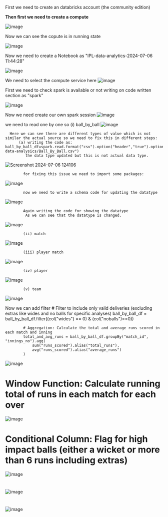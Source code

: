 First we need to create an databricks account (the community edition)

**Then first we need to create a compute**

![image](https://github.com/Lxrocky/project/assets/164576033/dc24aabf-79ff-4d98-8303-26a210eeaa04)

Now we can see the copute is in running state

![image](https://github.com/Lxrocky/project/assets/164576033/f0c12509-47fe-444e-a3cf-c3c86fa3470d)

Now we need to create a Notebook as "IPL-data-analytics-2024-07-06 11:44:28"

![image](https://github.com/Lxrocky/project/assets/164576033/2e784521-8ed4-4c5f-9c54-4f10f7d1311e)

We need to select the compute service here
![image](https://github.com/Lxrocky/project/assets/164576033/078e9117-4c0c-47b7-9129-3b9d8d657d9f)

First we need to check spark is available or not writing on code written section as "spark"

![image](https://github.com/Lxrocky/project/assets/164576033/bc92b38a-8d8d-44df-9e85-e83ac7fb0ba7)

Now we need create our own spark session
![image](https://github.com/Lxrocky/project/assets/164576033/0fa72d23-dbbf-4ce6-82a8-af3f1efb5460)

we need to read one by one so
      (i) ball_by_ball
      ![image](https://github.com/Lxrocky/project/assets/164576033/e53342c6-b06b-4eea-a87a-2355291eb5f3)

      Here we can see there are different types of value which is not similar the actual source so we need to fix this in different steps:
          (a) writing the code as:  ball_by_ball_df=spark.read.format("csv").option("header","true").option("inferSchema","true").load("s3://ipl-data-analysics/Ball_By_Ball.csv")
             the data type updated but this is not actual data type.
![Screenshot 2024-07-06 124106](https://github.com/Lxrocky/project/assets/164576033/45106163-3212-4005-b08b-cfb1c19f7068)

            for fixing this issue we need to import some packages:
![image](https://github.com/Lxrocky/project/assets/164576033/2733e82e-b274-4425-bece-249944e93a9b)

            now we need to write a schema code for updating the datatype
![image](https://github.com/Lxrocky/project/assets/164576033/7bc9a0ae-fa65-4b61-8899-299d47332804)

            Again writing the code for showing the datatype
             As we can see that the datatype is changed.
![image](https://github.com/Lxrocky/project/assets/164576033/966043c8-c741-4a4f-a691-49fb50b6e1cb)

            (ii) match

![image](https://github.com/Lxrocky/project/assets/164576033/1e4782f8-998f-4556-b601-bd9dd48e81fa)

            (iii) player match 
![image](https://github.com/Lxrocky/project/assets/164576033/c59843da-c487-4bdc-abbd-09413edd4bbd)

            (iv) player
![image](https://github.com/Lxrocky/project/assets/164576033/9aac2dba-9525-416a-8eeb-2664365793d1)

            (v) team
![image](https://github.com/Lxrocky/project/assets/164576033/befb32a0-33f5-4d0c-87aa-d5c09a22e633)

Now we can add filter
            # Filter to include only valid deliveries (excluding extras like wides and no balls for specific analyses)
            ball_by_ball_df = ball_by_ball_df.filter((col("wides") == 0) & (col("noballs")==0))

            # Aggregation: Calculate the total and average runs scored in each match and inning
            total_and_avg_runs = ball_by_ball_df.groupBy("match_id", "innings_no").agg(
                sum("runs_scored").alias("total_runs"),
                avg("runs_scored").alias("average_runs")
            )

![image](https://github.com/Lxrocky/project/assets/164576033/1218d8bc-3486-40e6-af7e-073a0e1d1332)


# Window Function: Calculate running total of runs in each match for each over

![image](https://github.com/Lxrocky/project/assets/164576033/7e4a3f7d-7b3f-4603-bab2-456441bafebc)

 # Conditional Column: Flag for high impact balls (either a wicket or more than 6 runs including extras)
 
 ![image](https://github.com/Lxrocky/project/assets/164576033/a60f7e59-9c50-4a61-945a-00a779ee5649)

#

![image](https://github.com/Lxrocky/project/assets/164576033/441cc5fb-c7e8-4dfa-94d0-24670c23e13e)

#


![image](https://github.com/Lxrocky/project/assets/164576033/68431920-e218-484a-af51-dcc7ab3ccfeb)
#







            


            

            


          






















      



